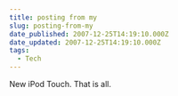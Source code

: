 ```yaml
---
title: posting from my
slug: posting-from-my
date_published: 2007-12-25T14:19:10.000Z
date_updated: 2007-12-25T14:19:10.000Z
tags:
  - Tech
---
```


New iPod Touch. That is all.
